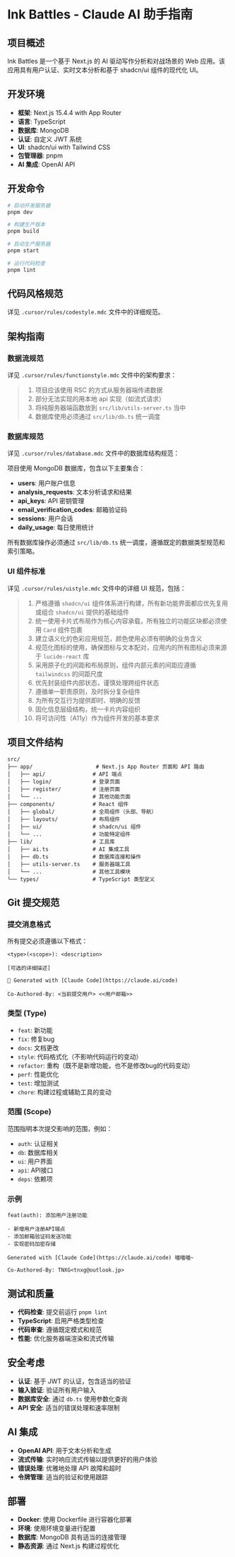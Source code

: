 # Ink Battles - Claude AI 助手指南

## 项目概述

Ink Battles 是一个基于 Next.js 的 AI 驱动写作分析和对战场景的 Web 应用。该应用具有用户认证、实时文本分析和基于 shadcn/ui 组件的现代化 UI。

## 开发环境

- **框架**: Next.js 15.4.4 with App Router
- **语言**: TypeScript
- **数据库**: MongoDB
- **认证**: 自定义 JWT 系统
- **UI**: shadcn/ui with Tailwind CSS
- **包管理器**: pnpm
- **AI 集成**: OpenAI API

## 开发命令

```bash
# 启动开发服务器
pnpm dev

# 构建生产版本
pnpm build

# 启动生产服务器
pnpm start

# 运行代码检查
pnpm lint
```

## 代码风格规范

详见 `.cursor/rules/codestyle.mdc` 文件中的详细规范。

## 架构指南

### 数据流规范
详见 `.cursor/rules/functionstyle.mdc` 文件中的架构要求：

> 1. 项目应该使用 RSC 的方式从服务器端传递数据
> 2. 部分无法实现的用本地 api 实现（如流式请求）
> 3. 将纯服务器端函数放到 `src/lib/utils-server.ts` 当中
> 4. 数据库使用必须通过 `src/lib/db.ts` 统一调度

### 数据库规范
详见 `.cursor/rules/database.mdc` 文件中的数据库结构规范：

项目使用 MongoDB 数据库，包含以下主要集合：
- **users**: 用户账户信息
- **analysis_requests**: 文本分析请求和结果
- **api_keys**: API 密钥管理
- **email_verification_codes**: 邮箱验证码
- **sessions**: 用户会话
- **daily_usage**: 每日使用统计

所有数据库操作必须通过 `src/lib/db.ts` 统一调度，遵循既定的数据类型规范和索引策略。

### UI 组件标准

详见 `.cursor/rules/uistyle.mdc` 文件中的详细 UI 规范，包括：

> 1. 严格遵循 `shadcn/ui` 组件体系进行构建，所有新功能界面都应优先复用或组合 `shadcn/ui` 提供的基础组件
> 2. 统一使用卡片式布局作为核心内容承载，所有独立的功能区块都必须使用 `Card` 组件包裹
> 3. 建立语义化的色彩应用规范，颜色使用必须有明确的业务含义
> 4. 规范化图标的使用，确保图标与文本配对，应用内的所有图标必须来源于 `lucide-react` 库
> 5. 采用原子化的间距和布局原则，组件内部元素的间距应遵循 `tailwindcss` 的间距尺度
> 6. 优先封装组件内部状态，谨慎处理跨组件状态
> 7. 遵循单一职责原则，及时拆分复杂组件
> 8. 为所有交互行为提供即时、明确的反馈
> 9. 固化信息层级结构，统一卡片内容组织
> 10. 将可访问性（A11y）作为组件开发的基本要求

## 项目文件结构

```
src/
├── app/                    # Next.js App Router 页面和 API 路由
│   ├── api/               # API 端点
│   ├── login/             # 登录页面
│   ├── register/          # 注册页面
│   └── ...                # 其他功能页面
├── components/            # React 组件
│   ├── global/            # 全局组件（头部、导航）
│   ├── layouts/           # 布局组件
│   ├── ui/                # shadcn/ui 组件
│   └── ...                # 功能特定组件
├── lib/                   # 工具库
│   ├── ai.ts              # AI 集成工具
│   ├── db.ts              # 数据库连接和操作
│   ├── utils-server.ts    # 服务器端工具
│   └── ...                # 其他工具模块
└── types/                 # TypeScript 类型定义
```

## Git 提交规范

### 提交消息格式

所有提交必须遵循以下格式：

```
<type>(<scope>): <description>

[可选的详细描述]

🤖 Generated with [Claude Code](https://claude.ai/code)

Co-Authored-By: <当前提交用户> <<用户邮箱>>
```

### 类型 (Type)
- `feat`: 新功能
- `fix`: 修复bug
- `docs`: 文档更改
- `style`: 代码格式化（不影响代码运行的变动）
- `refactor`: 重构（既不是新增功能，也不是修改bug的代码变动）
- `perf`: 性能优化
- `test`: 增加测试
- `chore`: 构建过程或辅助工具的变动

### 范围 (Scope)
范围指明本次提交影响的范围，例如：
- `auth`: 认证相关
- `db`: 数据库相关
- `ui`: 用户界面
- `api`: API接口
- `deps`: 依赖项

### 示例
```
feat(auth): 添加用户注册功能

- 新增用户注册API端点
- 添加邮箱验证码发送功能
- 实现密码加密存储

Generated with [Claude Code](https://claude.ai/code) 喵喵喵~

Co-Authored-By: TNXG<tnxg@outlook.jp>
```
## 测试和质量

- **代码检查**: 提交前运行 `pnpm lint`
- **TypeScript**: 启用严格类型检查
- **代码审查**: 遵循既定模式和规范
- **性能**: 优化服务器端渲染和流式传输

## 安全考虑

- **认证**: 基于 JWT 的认证，包含适当的验证
- **输入验证**: 验证所有用户输入
- **数据库安全**: 通过 `db.ts` 使用参数化查询
- **API 安全**: 适当的错误处理和速率限制

## AI 集成

- **OpenAI API**: 用于文本分析和生成
- **流式传输**: 实时响应流式传输以提供更好的用户体验
- **错误处理**: 优雅地处理 API 故障和超时
- **令牌管理**: 适当的验证和使用跟踪

## 部署

- **Docker**: 使用 Dockerfile 进行容器化部署
- **环境**: 使用环境变量进行配置
- **数据库**: MongoDB 具有适当的连接管理
- **静态资源**: 通过 Next.js 构建过程优化

